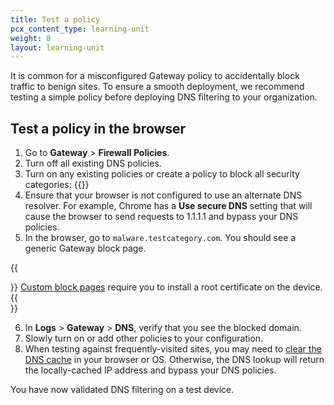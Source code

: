 ```yaml
---
title: Test a policy
pcx_content_type: learning-unit
weight: 8
layout: learning-unit
---
```


It is common for a misconfigured Gateway policy to accidentally block traffic to benign sites. To ensure a smooth deployment, we recommend testing a simple policy before deploying DNS filtering to your organization.

## Test a policy in the browser

1. Go to **Gateway** > **Firewall Policies**.
2. Turn off all existing DNS policies.
3. Turn on any existing policies or create a policy to block all security categories:
    {{<render file="gateway/policies/_block-security-categories.md" productFolder="cloudflare-one">}}
4. Ensure that your browser is not configured to use an alternate DNS resolver. For example, Chrome has a **Use secure DNS** setting that will cause the browser to send requests to 1.1.1.1 and bypass your DNS policies.
5. In the browser, go to `malware.testcategory.com`. You should see a generic Gateway block page.

{{<Aside type="note">}}
[Custom block pages](/cloudflare-one/policies/gateway/configuring-block-page/) require you to install a root certificate on the device.
{{</Aside>}}

6. In **Logs** > **Gateway** > **DNS**, verify that you see the blocked domain.
7. Slowly turn on or add other policies to your configuration.
8. When testing against frequently-visited sites, you may need to [clear the DNS cache](/cloudflare-one/policies/gateway/dns-policies/test-dns-filtering/#clear-dns-cache) in your browser or OS. Otherwise, the DNS lookup will return the locally-cached IP address and bypass your DNS policies.

You have now validated DNS filtering on a test device.

